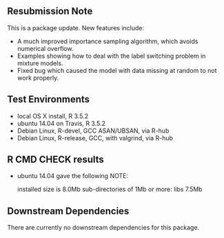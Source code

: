 ## Resubmission Note
This is a package update. New features include:

* A much improved importance sampling algorithm, which avoids numerical overflow.
* Examples showing how to deal with the label switching problem in mixture models.
* Fixed bug which caused the model with data missing at random to not work properly.

## Test Environments
* local OS X install, R 3.5.2
* ubuntu 14.04 on Travis, R 3.5.2
* Debian Linux, R-devel, GCC ASAN/UBSAN, via R-hub
* Debian Linux, R-release, GCC, with valgrind, via R-hub

## R CMD CHECK results

* ubuntu 14.04 gave the following NOTE:

  installed size is  8.0Mb
  sub-directories of 1Mb or more:
    libs   7.5Mb

## Downstream Dependencies
There are currently no downstream dependencies for this package.
